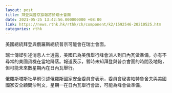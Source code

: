 ```yaml
---
layout: post
title: 拜登與普京據報將於瑞士會面
date: 2021-05-25 13:42:56.000000000 +08:00
link: https://news.rthk.hk/rthk/ch/component/k2/1592546-20210525.htm
categories: rthk
---
```


美國總統拜登與俄羅斯總統普京可能會在瑞士會面。

瑞士傳媒引述消息人士透露，美國已為美俄舉行峰會派人到日內瓦做準備，亦有不尋常的美國貨機在當地降落。報道表示，暫時未知拜登與普京會面的時間及地點，但可能未來數星期內在日內瓦舉行。

俄羅斯塔斯社早前引述俄羅斯國家安全委員會表示，委員會秘書帕特魯舍夫與美國國家安全顧問沙利文，星期一在日內瓦舉行會談，可能為峰會做準備。
